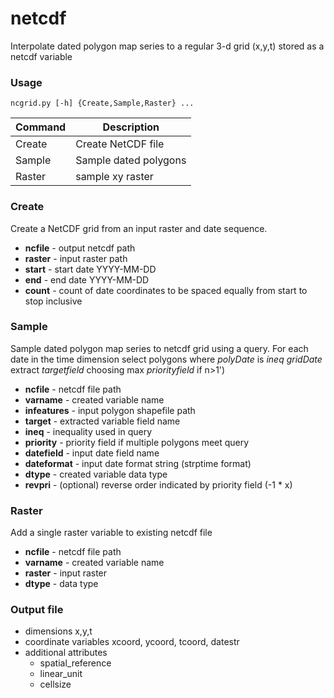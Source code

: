 netcdf
======

Interpolate dated polygon map series to a regular 3-d grid (x,y,t) stored as a netcdf variable


### Usage

`ncgrid.py [-h] {Create,Sample,Raster} ...`

Command | Description           |
--------|-----------------------|
Create  | Create NetCDF file    |
Sample  | Sample dated polygons |
Raster  | sample xy raster      |


### **Create**

Create a NetCDF grid from an input raster and date sequence.

* **ncfile** - output netcdf path
* **raster** - input raster path
* **start** - start date YYYY-MM-DD
* **end** - end date YYYY-MM-DD
* **count** - count of date coordinates to be spaced equally from start to stop inclusive

### **Sample**

Sample dated polygon map series to netcdf grid using a query. For each date in the time dimension select polygons where *polyDate* is *ineq* *gridDate* extract *targetfield* choosing max *priorityfield* if n>1')

* **ncfile** - netcdf file path
* **varname** - created variable name
* **infeatures** - input polygon shapefile path
* **target** - extracted variable field name
* **ineq** - inequality used in query
* **priority** - priority field if multiple polygons meet query
* **datefield** - input date field name
* **dateformat** - input date format string (strptime format)
* **dtype** - created variable data type
* **revpri** - (optional) reverse order indicated by priority field (-1 * x)

### **Raster**

Add a single raster variable to existing netcdf file

* **ncfile** - netcdf file path
* **varname** - created variable name
* **raster** - input raster
* **dtype** - data type

### Output file

* dimensions x,y,t
* coordinate variables xcoord, ycoord, tcoord, datestr 
* additional attributes
    * spatial_reference
    * linear_unit
    * cellsize

